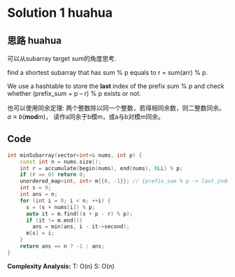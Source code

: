 # Solution 1 huahua
## 思路 huahua
可以从subarray target sum的角度思考. 

find a shortest subarray that has sum % p equals to r = sum(arr) % p.

We use a hashtable to store the **last** index of the prefix sum % p and check whether (prefix\_sum + p – r) % p exists or not. 

也可以使用同余定理: 
两个整数除以同一个整数，若得相同余数，则二整数同余。$a\equiv b(\mathbf{mod} m)$， 读作a同余于b模m，或a与b对模m同余。

## Code
```cpp
int minSubarray(vector<int>& nums, int p) {
	const int n = nums.size();
	int r = accumulate(begin(nums), end(nums), 0LL) % p;
	if (r == 0) return 0;
	unordered_map<int, int> m{{0, -1}}; // {prefix_sum % p -> last_index}
	int s = 0;
	int ans = n;
	for (int i = 0; i < n; ++i) {
	  s = (s + nums[i]) % p;
	  auto it = m.find((s + p - r) % p);
	  if (it != m.end())
		ans = min(ans, i - it->second);
	  m[s] = i;
	}
	return ans == n ? -1 : ans;
}
```
**Complexity Analysis:**
T: O(n)
S: O(n)
